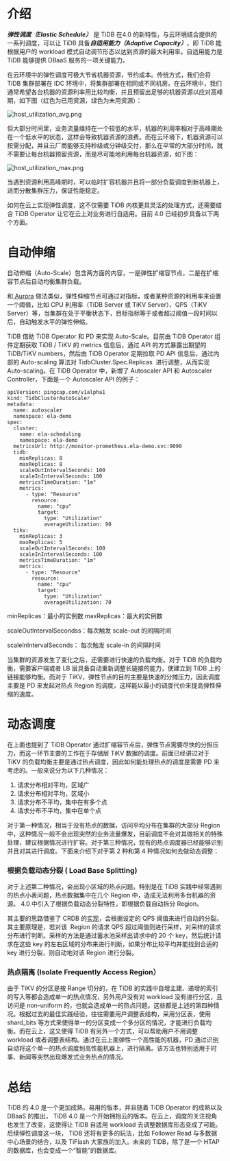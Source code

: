 # 介绍
***弹性调度（Elastic Schedule）*** 是 TiDB 在4.0 的新特性，与云环境结合提供的一系列调度，可以让 TiDB 具备***自适用能力（Adaptive Capacity）***，即 TiDB 能根据用户的 workload 模式自动调节形态以达到资源的最大利用率。自适用能力是 TiDB 能够提供 DBaaS 服务的一项关键能力。

在云环境中的弹性调度可极大节省机器资源，节约成本。传统方式，我们会将 TiDB 集群部署在 IDC 环境中，将集群部署在相同或不同机房。在云环境中，我们通常希望各台机器的资源利率用比较均衡，并且预留出足够的机器资源以应对高峰期，如下图（红色为已用资源，绿色为未用资源）：

![host_utilization_avg.png](/res/session1/chapter4/elastic-scheduling/host_utilization_avg.png)

但大部分时间里，业务流量维持在一个较低的水平，机器的利用率相对于高峰期处在一个低水平的状态，这样会导致机器资源的浪费。而在云环境下，机器资源可以按需分配，并且云厂商能够支持秒级或分钟级交付，那么在平常的大部分时间，就不需要让每台机器预留资源，而是尽可能地利用每台机器资源，如下图：

![host_utilization_max.png](/res/session1/chapter4/elastic-scheduling/host_utilization_max.png)

当遇到资源利用高峰期时，可以临时扩容机器并且将一部分负载调度到新机器上，进而分散集群压力，保证性能稳定。

如何在云上实现弹性调度，这不仅需要 TiDB 内核更具灵活的处理方式，还需要结合 TiDB Operator 让它在云上对业务进行自适用。目前 4.0 已经初步具备以下两个方面。

# 自动伸缩
自动伸缩（Auto-Scale）包含两方面的内容，一是弹性扩缩容节点，二是在扩缩容节点后自动均衡集群负载。

和[ Aurora](https://www.youtube.com/watch?v=mali0B4wus0) 做法类似，弹性伸缩节点可通过对指标，或者某种资源的利用率来设置一个阈值，比如 CPU 利用率（TiDB Server 或 TiKV Server）、QPS（TiKV Server）等，当集群在处于平衡状态下，目标指标等于或者超过阈值一段时间以后，自动触发水平的弹性伸缩。

TiDB 借助 TiDB Operator 和 PD 来实现 Auto-Scale。目前由 TiDB Operator 组件定期获取 TiDB / TiKV 的 metrics 信息后，通过 API 的方式暴露出期望的 TiDB/TiKV numbers，然后由 TiDB Operator 定期拉取 PD API 信息后，通过内部的 Auto-scaling 算法对 TidbCluster.Spec.Replicas  进行调整，从而实现 Auto-scaling。在 TiDB Operator 中，新增了 Autoscaler API 和 Autoscaler Controller，下面是一个 Autoscaler API 的例子：

```
apiVersion: pingcap.com/v1alpha1
kind: TidbClusterAutoScaler
metadata:
  name: autoscaler
  namespace: ela-demo
spec:
  cluster:
    name: ela-scheduling
    namespace: ela-demo
  metricsUrl: http://monitor-prometheus.ela-demo.svc:9090
  tidb:
    minReplicas: 8
    maxReplicas: 8
    scaleOutIntervalSeconds: 100
    scaleInIntervalSeconds: 100
    metricsTimeDuration: "1m"
    metrics:
      - type: "Resource"
        resource:
          name: "cpu"
          target:
            type: "Utilization"
            averageUtilization: 90
  tikv:
    minReplicas: 3
    maxReplicas: 5
    scaleOutIntervalSeconds: 100
    scaleInIntervalSeconds: 100
    metricsTimeDuration: "1m"
    metrics:
      - type: "Resource"
        resource:
          name: "cpu"
          target:
            type: "Utilization"
            averageUtilization: 70
```
minReplicas：最小的实例数
maxReplicas：最大的实例数

scaleOutIntervalSecondss：每次触发 scale-out 的间隔时间

scaleInIntervalSeconds： 每次触发 scale-in 的间隔时间

当集群的资源发生了变化之后，还需要进行快速的负载均衡。对于 TiDB 的负载均衡，需要客户端或者 LB 层具备自动重新调整长链接的能力，使建立到 TiDB 上的链接能够均衡。而对于 TiKV，弹性节点的目的主要是快速的分摊压力，因此调度主要是 PD 来发起对热点 Region 的调度，这样能以最小的调度代价来提高弹性伸缩的速度。

# 动态调度
在上面也提到了 TiDB Operator 通过扩缩容节点后，弹性节点需要尽快的分担压力，而这一环节主要的工作在于存储层 TiKV 数据的调度。前面已经讲过对于 TiKV 的负载均衡主要是通过热点调度，因此如何能处理热点的调度是需要 PD 来考虑的。一般来说分为以下几种情况：

1. 请求分布相对平均，区域广
2. 请求分布相对平均，区域小
3. 请求分布不平均，集中在有多个点
4. 请求分布不平均，集中在单个点

对于第一种情况，相当于没有热点的数据，访问平均分布在集群的大部分 Region 中，这种情况一般不会出现突然的业务流量爆发，目前调度不会对其做相关的特殊处理，建议根据情况进行扩容。对于第三种情况，现有的热点调度器已经能够识别并且对其进行调度。下面来介绍下对于第 2 种和第 4 种情况如何去做动态调整：

### 根据负载动态分裂 ( Load Base Splitting)
对于上述第二种情况，会出现小区域的热点问题。特别是在 TiDB 实践中经常遇到的热点小表问题，热点数据集中在几个 Region 中，造成无法利用多台机器的资源。 4.0 中引入了根据负载动态分裂特性，即根据负载自动拆分 Region。

其主要的思路借鉴了 CRDB 的[实现](https://www.cockroachlabs.com/docs/stable/load-based-splitting.html)，会根据设定的 QPS 阈值来进行自动的分裂。其主要原理是，若对该  Region 的请求 QPS 超过阈值则进行采样，对采样的请求分布进行判断。采样的方法是通过蓄水池采样出请求中的 20 个 key，然后统计请求在这些 key 的左右区域的分布来进行判断，如果分布比较平均并能找到合适的 key 进行分裂，则自动地对该 Region 进行分裂。

### 热点隔离 (Isolate Frequently Access Region）
由于 TiKV 的分区是按 Range 切分的，在 TiDB 的实践中自增主建、递增的索引的写入等都会造成单一的热点情况，另外用户没有对 workload 没有进行分区，且访问是 non-uniform 的，也就会造成单一的热点问题。这些都是上述的第四种情况。根据过去的最佳实践经验，往往需要用户调整表结构，采用分区表，使用 shard_bits 等方式来使得单一的分区变成一个多分区的情况，才能进行负载均衡。而在云上，这又使得 TiDB 有另外一个方式，可以帮助用户不用调整 workload 或者调整表结构。通过在云上面弹性一个高性能的机器，PD 通过识别自动将这个单一的热点调度到高性能机器上，进行隔离。该方法也特别适用于时事、新闻等突然出现爆发式业务热点的情况。

# 总结
TiDB 的 4.0 是一个更加成熟，易用的版本，并且随着 TiDB Operator 的成熟以及 DBaaS 的推出， TiDB 4.0 是一个开始拥抱云的版本。在云上，调度的关注视角也发生了改变，这使得让 TiDB 自适用 workload 去调整数据库形态变成了可能。后续弹性调度这一块， TiDB 还将有更多的玩法，比如 Follower Read 与多数据中心场景的结合，以及 TiFlash 大家族的加入。未来的 TIDB，除了是一个 HTAP 的数据库，也会变成一个“智能”的数据库。
